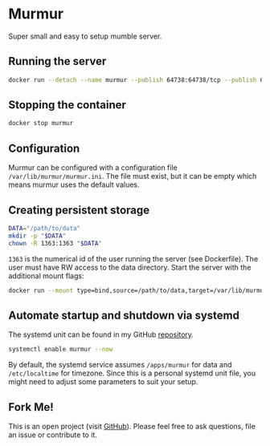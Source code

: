 # Murmur
Super small and easy to setup mumble server.

## Running the server
```bash
docker run --detach --name murmur --publish 64738:64738/tcp --publish 64738:64738/udp hetsh/murmur
```

## Stopping the container
```bash
docker stop murmur
```

## Configuration
Murmur can be configured with a configuration file `/var/lib/murmur/murmur.ini`.
The file must exist, but it can be empty which means murmur uses the default values.

## Creating persistent storage
```bash
DATA="/path/to/data"
mkdir -p "$DATA"
chown -R 1363:1363 "$DATA"
```
`1363` is the numerical id of the user running the server (see Dockerfile).
The user must have RW access to the data directory.
Start the server with the additional mount flags:
```bash
docker run --mount type=bind,source=/path/to/data,target=/var/lib/murmur ...
```

## Automate startup and shutdown via systemd
The systemd unit can be found in my GitHub [repository](https://github.com/Hetsh/docker-murmur).
```bash
systemctl enable murmur --now
```
By default, the systemd service assumes `/apps/murmur` for data and `/etc/localtime` for timezone.
Since this is a personal systemd unit file, you might need to adjust some parameters to suit your setup.

## Fork Me!
This is an open project (visit [GitHub](https://github.com/Hetsh/docker-murmur)). Please feel free to ask questions, file an issue or contribute to it.